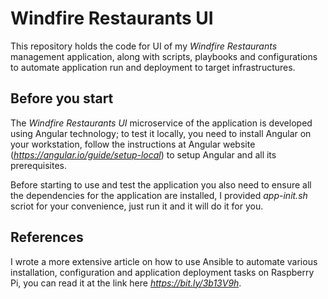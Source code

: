 # Windfire Restaurants UI
This repository holds the code for UI of my *Windfire Restaurants* management application, along with scripts, playbooks and configurations to automate application run and deployment to target infrastructures.

## Before you start
The *Windfire Restaurants UI* microservice of the application is developed using Angular technology; to test it locally, you need to install Angular on your workstation, follow the instructions at Angular website (*https://angular.io/guide/setup-local*) to setup Angular and all its prerequisites.

Before starting to use and test the application you also need to ensure all the dependencies for the application are installed, I provided *app-init.sh* scriot for your convenience, just run it and it will do it for you.

## References
I wrote a more extensive article on how to use Ansible to automate various installation, configuration and application deployment tasks on Raspberry Pi, you can read it at the link here *https://bit.ly/3b13V9h*.